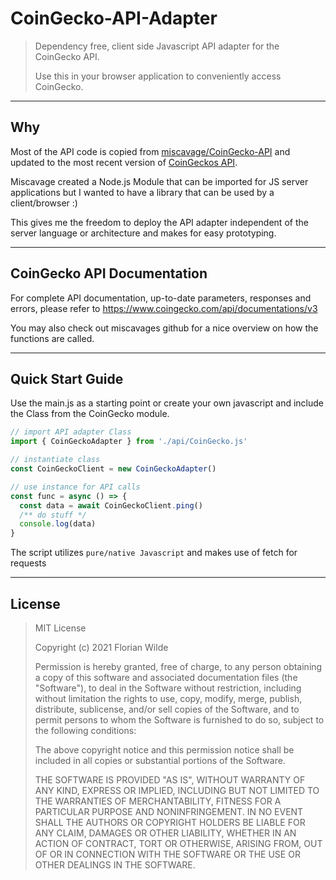 # CoinGecko-API-Adapter
> Dependency free, client side Javascript API adapter for the CoinGecko API.
> 
> Use this in your browser application to conveniently access CoinGecko.

---
## Why
Most of the API code is copied from [miscavage/CoinGecko-API](https://github.com/miscavage/CoinGecko-API) and updated to the most recent version of [CoinGeckos API](https://www.coingecko.com/en/api).

Miscavage created a Node.js Module that can be imported for JS server applications but I wanted to have a library that can be used by a client/browser :)

This gives me the freedom to deploy the API adapter independent of the server language or architecture and makes for easy prototyping.

---
## CoinGecko API Documentation

For complete API documentation, up-to-date parameters, responses and errors, please refer to https://www.coingecko.com/api/documentations/v3

You may also check out miscavages github for a nice overview on how the functions are called.

---
## Quick Start Guide
Use the main.js as a starting point or create your own javascript and include the Class from the CoinGecko module.
```javascript
// import API adapter Class
import { CoinGeckoAdapter } from './api/CoinGecko.js'

// instantiate class
const CoinGeckoClient = new CoinGeckoAdapter()

// use instance for API calls
const func = async () => {
  const data = await CoinGeckoClient.ping()
  /** do stuff */
  console.log(data)
}
```
The script utilizes ```pure/native Javascript``` and makes use of fetch for requests

---
## License

> MIT License
> 
> Copyright (c) 2021 Florian Wilde
> 
> Permission is hereby granted, free of charge, to any person obtaining a copy of this software and associated documentation files (the "Software"), to deal in the Software without restriction, including without limitation the rights to use, copy, modify, merge, publish, distribute, sublicense, and/or sell copies of the Software, and to permit persons to whom the Software is furnished to do so, subject to the following conditions:
> 
> The above copyright notice and this permission notice shall be included in all copies or substantial portions of the Software.
> 
> THE SOFTWARE IS PROVIDED "AS IS", WITHOUT WARRANTY OF ANY KIND, EXPRESS OR IMPLIED, INCLUDING BUT NOT LIMITED TO THE WARRANTIES OF MERCHANTABILITY, FITNESS FOR A PARTICULAR PURPOSE AND NONINFRINGEMENT. IN NO EVENT SHALL THE AUTHORS OR COPYRIGHT HOLDERS BE LIABLE FOR ANY CLAIM, DAMAGES OR OTHER LIABILITY, WHETHER IN AN ACTION OF CONTRACT, TORT OR OTHERWISE, ARISING FROM, OUT OF OR IN CONNECTION WITH THE SOFTWARE OR THE USE OR OTHER DEALINGS IN THE SOFTWARE.